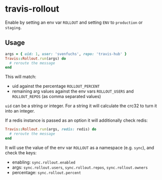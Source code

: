 # travis-rollout

Enable by setting an env var `ROLLOUT` and setting `ENV` to `production` or
`staging`.

## Usage

```ruby
args = { uid: 1, user: 'svenfuchs', repo: 'travis-hub' }
Travis::Rollout.run(args) do
  # reroute the message
end
```

This will match:

* uid against the percentage `ROLLOUT_PERCENT`
* remaining arg values against the env vars `ROLLOUT_USERS` and `ROLLOUT_REPOS` (as comma separated values)

`uid` can be a string or integer. For a string it will calculate the crc32 to
turn it into an integer.

If a redis instance is passed as an option it will additionally check redis:

```ruby
Travis::Rollout.run(args, redis: redis) do
  # reroute the message
end
```

It will use the value of the env var `ROLLOUT` as a namespace (e.g. `sync`), and check the keys:

* enabling: `sync.rollout.enabled`
* args: `sync.rollout.users`, `sync.rollout.repos`, `sync.rollout.owners`
* percentage: `sync.rollout.percent`
